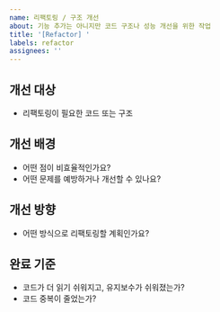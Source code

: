 ```yaml
---
name: 리팩토링 / 구조 개선
about: 기능 추가는 아니지만 코드 구조나 성능 개선을 위한 작업
title: '[Refactor] '
labels: refactor
assignees: ''
---
```


## 개선 대상

- 리팩토링이 필요한 코드 또는 구조

## 개선 배경

- 어떤 점이 비효율적인가요?
- 어떤 문제를 예방하거나 개선할 수 있나요?

## 개선 방향

- 어떤 방식으로 리팩토링할 계획인가요?

## 완료 기준

- 코드가 더 읽기 쉬워지고, 유지보수가 쉬워졌는가?
- 코드 중복이 줄었는가?
